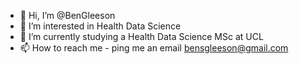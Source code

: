- 👋 Hi, I’m @BenGleeson
- 👀 I’m interested in Health Data Science
- 🌱 I’m currently studying a Health Data Science MSc at UCL
- 📫 How to reach me - ping me an email bensgleeson@gmail.com

<!---
BenGleeson/BenGleeson is a ✨ special ✨ repository because its `README.md` (this file) appears on your GitHub profile.
You can click the Preview link to take a look at your changes.
--->
